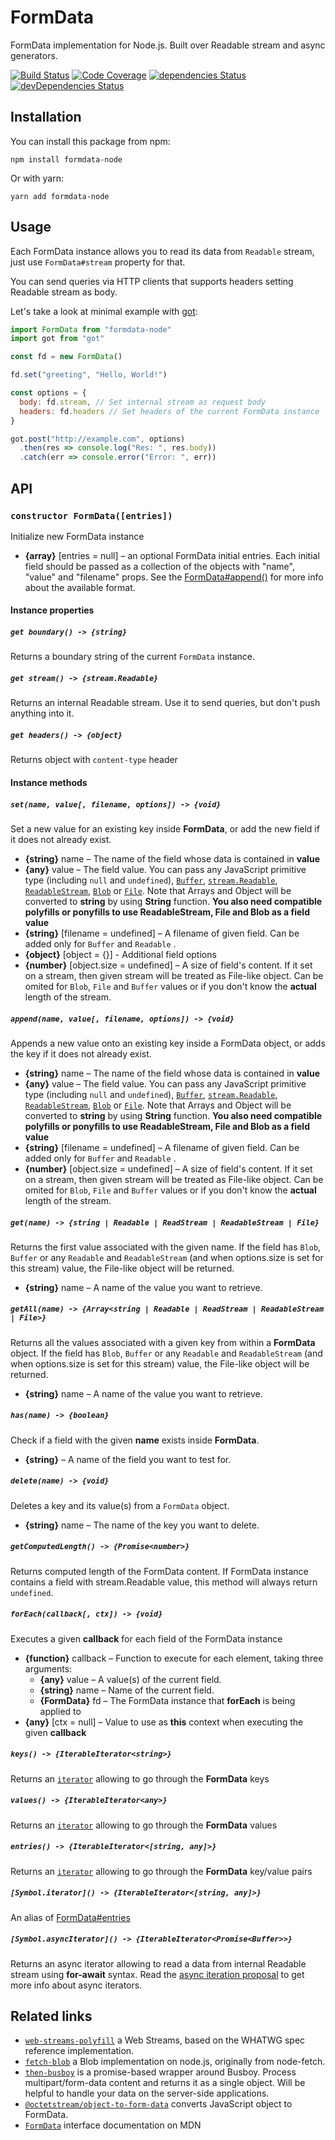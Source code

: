 # FormData

FormData implementation for Node.js. Built over Readable stream and async generators.

[![Build Status](https://travis-ci.org/octet-stream/form-data.svg?branch=master)](https://travis-ci.org/octet-stream/form-data)
[![Code Coverage](https://codecov.io/github/octet-stream/form-data/coverage.svg?branch=master)](https://codecov.io/github/octet-stream/form-data?branch=master)
[![dependencies Status](https://david-dm.org/octet-stream/form-data/status.svg)](https://david-dm.org/octet-stream/form-data)
[![devDependencies Status](https://david-dm.org/octet-stream/form-data/dev-status.svg)](https://david-dm.org/octet-stream/form-data?type=dev)

## Installation

You can install this package from npm:

```
npm install formdata-node
```

Or with yarn:

```
yarn add formdata-node
```

## Usage

Each FormData instance allows you to read its data from `Readable` stream,
just use `FormData#stream` property for that.

You can send queries via HTTP clients that supports headers setting Readable stream as body.

Let's take a look at minimal example with [got](https://github.com/sindresorhus/got):

```js
import FormData from "formdata-node"
import got from "got"

const fd = new FormData()

fd.set("greeting", "Hello, World!")

const options = {
  body: fd.stream, // Set internal stream as request body
  headers: fd.headers // Set headers of the current FormData instance
}

got.post("http://example.com", options)
  .then(res => console.log("Res: ", res.body))
  .catch(err => console.error("Error: ", err))
```

## API

### `constructor FormData([entries])`

Initialize new FormData instance

  - **{array}** [entries = null] – an optional FormData initial entries.
    Each initial field should be passed as a collection of the objects
    with "name", "value" and "filename" props.
    See the [FormData#append()](#appendname-value-filename---void) for more info about the available format.

#### Instance properties

##### `get boundary() -> {string}`

Returns a boundary string of the current `FormData` instance.

##### `get stream() -> {stream.Readable}`

Returns an internal Readable stream. Use it to send queries, but don't push
anything into it.

##### `get headers() -> {object}`

Returns object with `content-type` header

#### Instance methods

##### `set(name, value[, filename, options]) -> {void}`

Set a new value for an existing key inside **FormData**,
or add the new field if it does not already exist.

  - **{string}** name – The name of the field whose data is contained in **value**
  - **{any}** value – The field value. You can pass any JavaScript primitive type (including `null` and `undefined`),
    [`Buffer`](https://nodejs.org/api/buffer.html#buffer_buffer), [`stream.Readable`](https://nodejs.org/api/stream.html#stream_class_stream_readable),
    [`ReadableStream`](https://developer.mozilla.org/en-US/docs/Web/API/ReadableStream), [`Blob`](https://developer.mozilla.org/en-US/docs/Web/API/Blob)
    or [`File`](https://developer.mozilla.org/en-US/docs/Web/API/File).
    Note that Arrays and Object will be converted to **string** by using **String** function.
    **You also need compatible polyfills or ponyfills to use ReadableStream, File and Blob as a field value**
  - **{string}** [filename = undefined] – A filename of given field. Can be added only for `Buffer` and `Readable` .
  - **{object}** [object = {}] - Additional field options
  - **{number}** [object.size = undefined] – A size of field's content. If it set on a stream, then given stream will be treated as File-like object.
    Can be omited for `Blob`, `File` and `Buffer` values or if you don't know the **actual** length of the stream.

##### `append(name, value[, filename, options]) -> {void}`

Appends a new value onto an existing key inside a FormData object,
or adds the key if it does not already exist.

  - **{string}** name – The name of the field whose data is contained in **value**
  - **{any}** value – The field value. You can pass any JavaScript primitive type (including `null` and `undefined`),
    [`Buffer`](https://nodejs.org/api/buffer.html#buffer_buffer), [`stream.Readable`](https://nodejs.org/api/stream.html#stream_class_stream_readable),
    [`ReadableStream`](https://developer.mozilla.org/en-US/docs/Web/API/ReadableStream), [`Blob`](https://developer.mozilla.org/en-US/docs/Web/API/Blob)
    or [`File`](https://developer.mozilla.org/en-US/docs/Web/API/File).
    Note that Arrays and Object will be converted to **string** by using **String** function.
    **You also need compatible polyfills or ponyfills to use ReadableStream, File and Blob as a field value**
  - **{string}** [filename = undefined] – A filename of given field. Can be added only for `Buffer` and `Readable` .
  - **{number}** [object.size = undefined] – A size of field's content. If it set on a stream, then given stream will be treated as File-like object.
    Can be omited for `Blob`, `File` and `Buffer` values or if you don't know the **actual** length of the stream.

##### `get(name) -> {string | Readable | ReadStream | ReadableStream | File}`

Returns the first value associated with the given name.
If the field has `Blob`, `Buffer` or any `Readable` and `ReadableStream` (and when options.size is set for this stream) value, the File-like object will be returned.

  - **{string}** name – A name of the value you want to retrieve.

##### `getAll(name) -> {Array<string | Readable | ReadStream | ReadableStream | File>}`

Returns all the values associated with a given key from within a **FormData** object.
If the field has `Blob`, `Buffer` or any `Readable` and `ReadableStream` (and when options.size is set for this stream) value, the File-like object will be returned.

  - **{string}** name – A name of the value you want to retrieve.

##### `has(name) -> {boolean}`

Check if a field with the given **name** exists inside **FormData**.

  - **{string}** – A name of the field you want to test for.

##### `delete(name) -> {void}`

Deletes a key and its value(s) from a `FormData` object.

  - **{string}** name – The name of the key you want to delete.

##### `getComputedLength() -> {Promise<number>}`

Returns computed length of the FormData content. If FormData instance contains
a field with stream.Readable value, this method will always return `undefined`.

##### `forEach(callback[, ctx]) -> {void}`

Executes a given **callback** for each field of the FormData instance

  - **{function}** callback – Function to execute for each element, taking three arguments:
    + **{any}** value – A value(s) of the current field.
    + **{string}** name – Name of the current field.
    + **{FormData}** fd – The FormData instance that **forEach** is being applied to
  - **{any}** [ctx = null] – Value to use as **this** context when executing the given **callback**

##### `keys() -> {IterableIterator<string>}`

Returns an [`iterator`](https://developer.mozilla.org/en-US/docs/Web/JavaScript/Reference/Iteration_protocols) allowing to go through the **FormData** keys

##### `values() -> {IterableIterator<any>}`

Returns an [`iterator`](https://developer.mozilla.org/en-US/docs/Web/JavaScript/Reference/Iteration_protocols) allowing to go through the **FormData** values

##### `entries() -> {IterableIterator<[string, any]>}`

Returns an [`iterator`](https://developer.mozilla.org/en-US/docs/Web/JavaScript/Reference/Iteration_protocols) allowing to go through the **FormData** key/value pairs

##### `[Symbol.iterator]() -> {IterableIterator<[string, any]>}`

An alias of [FormData#entries](#entries---iterator)

##### `[Symbol.asyncIterator]() -> {IterableIterator<Promise<Buffer>>}`

Returns an async iterator allowing to read a data from internal Readable stream using **for-await** syntax.
Read the [async iteration proposal](https://github.com/tc39/proposal-async-iteration) to get more info about async iterators.

## Related links

  - [`web-streams-polyfill`](https://github.com/MattiasBuelens/web-streams-polyfill) a Web Streams, based on the WHATWG spec reference implementation.
  - [`fetch-blob`](https://github.com/bitinn/fetch-blob) a Blob implementation on node.js, originally from node-fetch.
  - [`then-busboy`](https://github.com/octet-stream/then-busboy) is a promise-based wrapper around Busboy.
    Process multipart/form-data content and returns it as a single object.
    Will be helpful to handle your data on the server-side applications.
  - [`@octetstream/object-to-form-data`](https://github.com/octet-stream/object-to-form-data) converts JavaScript object to FormData.
  - [`FormData`](https://developer.mozilla.org/en-US/docs/Web/API/FormData) interface documentation on MDN
